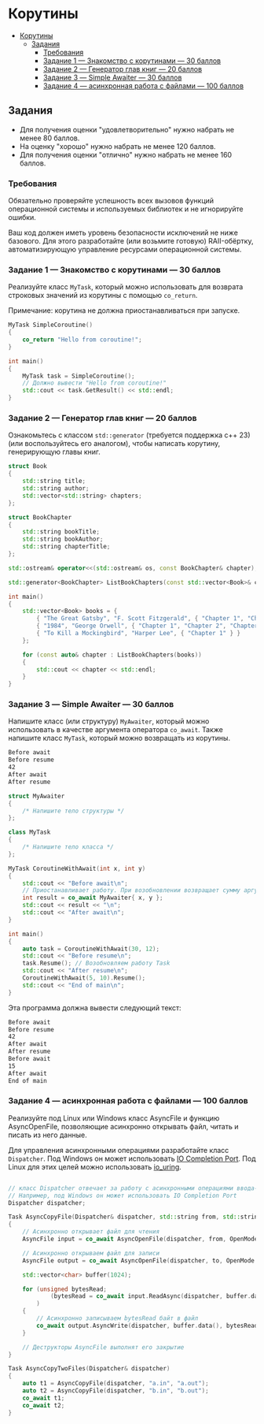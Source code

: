 # Корутины

- [Корутины](#корутины)
  - [Задания](#задания)
    - [Требования](#требования)
    - [Задание 1 — Знакомство с корутинами — 30 баллов](#задание-1--знакомство-с-корутинами--30-баллов)
    - [Задание 2 — Генератор глав книг — 20 баллов](#задание-2--генератор-глав-книг--20-баллов)
    - [Задание 3 — Simple Awaiter — 30 баллов](#задание-3--simple-awaiter--30-баллов)
    - [Задание 4 — асинхронная работа с файлами — 100 баллов](#задание-4--асинхронная-работа-с-файлами--100-баллов)

## Задания

- Для получения оценки "удовлетворительно" нужно набрать не менее 80 баллов.
- На оценку "хорошо" нужно набрать не менее 120 баллов.
- Для получения оценки "отлично" нужно набрать не менее 160 баллов.

### Требования

Обязательно проверяйте успешность всех вызовов функций операционной системы и используемых библиотек
и не игнорируйте ошибки.

Ваш код должен иметь уровень безопасности исключений не ниже базового.
Для этого разработайте (или возьмите готовую) RAII-обёртку, автоматизирующую
управление ресурсами операционной системы.

### Задание 1 — Знакомство с корутинами — 30 баллов

Реализуйте класс `MyTask`, который можно использовать для возврата строковых значений из корутины с помощью `co_return`.

Примечание: корутина не должна приостанавливаться при запуске.

```cpp
MyTask SimpleCoroutine()
{
    co_return "Hello from coroutine!";
}

int main()
{
    MyTask task = SimpleCoroutine();
    // Должно вывести "Hello from coroutine!"
    std::cout << task.GetResult() << std::endl;
}
```

### Задание 2 — Генератор глав книг — 20 баллов

Ознакомьтесь с классом `std::generator` (требуется поддержка c++ 23) (или воспользуйтесь его аналогом),
чтобы написать корутину, генерирующую главы книг.

```cpp
struct Book
{
    std::string title;
    std::string author;
    std::vector<std::string> chapters;
};

struct BookChapter
{
    std::string bookTitle;
    std::string bookAuthor;
    std::string chapterTitle;
};

std::ostream& operator<<(std::ostream& os, const BookChapter& chapter);

std::generator<BookChapter> ListBookChapters(const std::vector<Book>& chapters);

int main()
{
    std::vector<Book> books = {
        { "The Great Gatsby", "F. Scott Fitzgerald", { "Chapter 1", "Chapter 2" } },
        { "1984", "George Orwell", { "Chapter 1", "Chapter 2", "Chapter 3" } },
        { "To Kill a Mockingbird", "Harper Lee", { "Chapter 1" } }
    };

    for (const auto& chapter : ListBookChapters(books))
    {
        std::cout << chapter << std::endl;
    }
}
```

### Задание 3 — Simple Awaiter — 30 баллов

Напишите класс (или структуру) `MyAwaiter`, который можно использовать в качестве аргумента оператора `co_await`.
Также напишите класс `MyTask`, который можно возвращать из корутины.

```txt
Before await
Before resume
42
After await
After resume
```

```cpp
struct MyAwaiter
{
    /* Напишите тело структуры */
};

class MyTask
{
    /* Напишите тело класса */
};

MyTask CoroutineWithAwait(int x, int y)
{
    std::cout << "Before await\n";
    // Приостанавливает работу. При возобновлении возвращает сумму аргументов
    int result = co_await MyAwaiter{ x, y };
    std::cout << result << "\n";
    std::cout << "After await\n";
}

int main()
{
    auto task = CoroutineWithAwait(30, 12);
    std::cout << "Before resume\n";
    task.Resume(); // Возобновляем работу Task
    std::cout << "After resume\n";
    CoroutineWithAwait(5, 10).Resume();
    std::cout << "End of main\n";
}
```

Эта программа должна вывести следующий текст:

```txt
Before await
Before resume
42
After await
After resume
Before await
15
After await
End of main
```

### Задание 4 — асинхронная работа с файлами — 100 баллов

Реализуйте под Linux или Windows класс AsyncFile и функцию AsyncOpenFile,
позволяющие асинхронно открывать файл, читать и писать из него данные.

Для управления асинхронными операциями разработайте класс `Dispatcher`.
Под Windows он может использовать [IO Completion Port](https://learn.microsoft.com/en-us/windows/win32/fileio/i-o-completion-ports).
Под Linux для этих целей можно использовать [io_uring](https://man7.org/linux/man-pages/man7/io_uring.7.html).

```cpp

// класс Dispatcher отвечает за работу с асинхронными операциями ввода-вывода.
// Например, под Windows он может использовать IO Completion Port
Dispatcher dispatcher;

Task AsyncCopyFile(Dispatcher& dispatcher, std::string from, std::string to)
{
    // Асинхронно открывает файл для чтения
    AsyncFile input = co_await AsyncOpenFile(dispatcher, from, OpenMode::Read);

    // Асинхронно открываем файл для записи
    AsyncFile output = co_await AsyncOpenFile(dispatcher, to, OpenMode::Write)

    std::vector<char> buffer(1024);

    for (unsigned bytesRead;
            (bytesRead = co_await input.ReadAsync(dispatcher, buffer.data(), buffer.size())) != 0;
        )
    {
        // Асинхронно записываем bytesRead байт в файл
        co_await output.AsyncWrite(dispatcher, buffer.data(), bytesRead);
    }

    // Деструкторы AsyncFile выполнят его закрытие
}

Task AsyncCopyTwoFiles(Dispatcher& dispatcher)
{
    auto t1 = AsyncCopyFile(dispatcher, "a.in", "a.out");
    auto t2 = AsyncCopyFile(dispatcher, "b.in", "b.out");
    co_await t1;
    co_await t2;
}
```
